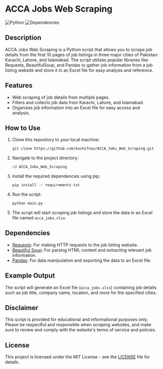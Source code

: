 # ACCA Jobs Web Scraping

![Python](https://img.shields.io/badge/Python-3.7%2B-blue)
![Dependencies](https://img.shields.io/badge/Dependencies-Requests%2C%20BeautifulSoup%2C%20Pandas-brightgreen)

## Description

ACCA Jobs Web Scraping is a Python script that allows you to scrape job details from the first 10 pages of job listings in three major cities of Pakistan: Karachi, Lahore, and Islamabad. The script utilizes popular libraries like Requests, BeautifulSoup, and Pandas to gather job information from a job listing website and store it in an Excel file for easy analysis and reference.

## Features

- Web scraping of job details from multiple pages.
- Filters and collects job data from Karachi, Lahore, and Islamabad.
- Organizes job information into an Excel file for easy access and analysis.

## How to Use

1. Clone this repository to your local machine:

   ```bash
   git clone https://github.com/kashifnaz/ACCA_Jobs_Web_Scraping.git
   ```

2. Navigate to the project directory:

   ```bash
   cd ACCA_Jobs_Web_Scraping
   ```

3. Install the required dependencies using pip:

   ```bash
   pip install -r requirements.txt
   ```

4. Run the script:

   ```bash
   python main.py
   ```

5. The script will start scraping job listings and store the data in an Excel file named `acca_jobs.xlsx`.

## Dependencies

- [Requests](https://pypi.org/project/requests/): For making HTTP requests to the job listing website.
- [Beautiful Soup](https://pypi.org/project/beautifulsoup4/): For parsing HTML content and extracting relevant job information.
- [Pandas](https://pypi.org/project/pandas/): For data manipulation and exporting the data to an Excel file.

## Example Output

The script will generate an Excel file (`acca_jobs.xlsx`) containing job details such as job title, company name, location, and more for the specified cities.

## Disclaimer

This script is provided for educational and informational purposes only. Please be respectful and responsible when scraping websites, and make sure to review and comply with the website's terms of service and policies.

## License

This project is licensed under the MIT License - see the [LICENSE](LICENSE) file for details.
